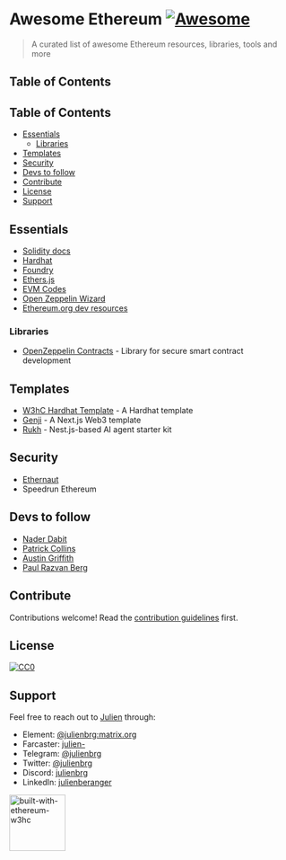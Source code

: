 # Awesome Ethereum [![Awesome](https://awesome.re/badge.svg)](https://awesome.re)

> A curated list of awesome Ethereum resources, libraries, tools and more

## Table of Contents
<!-- START doctoc generated TOC please keep comment here to allow auto update -->
<!-- DON'T EDIT THIS SECTION, INSTEAD RE-RUN doctoc TO UPDATE -->
## Table of Contents

- [Essentials](#essentials)
  - [Libraries](#libraries)
- [Templates](#templates)
- [Security](#security)
- [Devs to follow](#devs-to-follow)
- [Contribute](#contribute)
- [License](#license)
- [Support](#support)

<!-- END doctoc generated TOC please keep comment here to allow auto update -->

## Essentials
- [Solidity docs](https://docs.soliditylang.org/en/latest/)  
- [Hardhat](https://hardhat.org/)  
- [Foundry](https://book.getfoundry.sh/)  
- [Ethers.js](https://docs.ethers.org/v6/)  
- [EVM Codes](https://www.evm.codes/)  
- [Open Zeppelin Wizard](https://wizard.openzeppelin.com/)  
- [Ethereum.org dev resources](https://ethereum.org/en/developers/)

### Libraries
- [OpenZeppelin Contracts](https://github.com/OpenZeppelin/openzeppelin-contracts) - Library for secure smart contract development

## Templates

- [W3hC Hardhat Template](https://github.com/w3hc/w3hc-hardhat-template) - A Hardhat template
- [Genji](https://github.com/w3hc/genji) - A Next.js Web3 template
- [Rukh](https://github.com/w3hc/rukh) - Nest.js-based AI agent starter kit

## Security 

- [Ethernaut](https://ethernaut.openzeppelin.com/)  
- Speedrun Ethereum

## Devs to follow

- [Nader Dabit](https://twitter.com/dabit3)  
- [Patrick Collins](https://twitter.com/PatrickAlphaC)  
- [Austin Griffith](https://twitter.com/austingriffith)  
- [Paul Razvan Berg](https://twitter.com/PaulRBerg)
  
## Contribute

Contributions welcome! Read the [contribution guidelines](CONTRIBUTING.md) first.

## License

[![CC0](https://i.creativecommons.org/p/zero/1.0/88x31.png)](https://creativecommons.org/publicdomain/zero/1.0/)

## Support

Feel free to reach out to [Julien](https://github.com/julienbrg) through:

- Element: [@julienbrg:matrix.org](https://matrix.to/#/@julienbrg:matrix.org)
- Farcaster: [julien-](https://warpcast.com/julien-)
- Telegram: [@julienbrg](https://t.me/julienbrg)
- Twitter: [@julienbrg](https://twitter.com/julienbrg)
- Discord: [julienbrg](https://discordapp.com/users/julienbrg)
- LinkedIn: [julienberanger](https://www.linkedin.com/in/julienberanger/)

<img src="https://bafkreid5xwxz4bed67bxb2wjmwsec4uhlcjviwy7pkzwoyu5oesjd3sp64.ipfs.w3s.link" alt="built-with-ethereum-w3hc" width="100"/>
